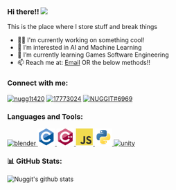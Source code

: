### Hi there!! <img src="https://media.giphy.com/media/hvRJCLFzcasrR4ia7z/giphy.gif" width="25px">

This is the place where I store stuff and break things 

- :weight_lifting_man: I'm currently working on something cool!
- 👀 I’m interested in AI and Machine Learning
- 🌱 I’m currently learning Games Software Engineering
- 📫 Reach me at: [Email](mailto:Lolkatz02@gmail.com) OR the below methods!!

<h3 align="left">Connect with me:</h3>
<p align="left">
<a href="https://twitter.com/nugg1t420" target="blank"><img align="center" src="https://raw.githubusercontent.com/rahuldkjain/github-profile-readme-generator/master/src/images/icons/Social/twitter.svg" alt="nugg1t420" height="30" width="40" /></a>
<a href="https://stackoverflow.com/users/17773024" target="blank"><img align="center" src="https://raw.githubusercontent.com/rahuldkjain/github-profile-readme-generator/master/src/images/icons/Social/stack-overflow.svg" alt="17773024" height="30" width="40" /></a>
<a href="https://discord.gg/NUGGIT#6969" target="blank"><img align="center" src="https://raw.githubusercontent.com/rahuldkjain/github-profile-readme-generator/master/src/images/icons/Social/discord.svg" alt="NUGGIT#6969" height="30" width="40" /></a>
</p>


<h3 align="left">Languages and Tools:</h3>
<p align="left"> <a href="https://www.blender.org/" target="_blank" rel="noreferrer"> <img src="https://download.blender.org/branding/community/blender_community_badge_white.svg" alt="blender" width="40" height="40"/> </a> <a href="https://www.cprogramming.com/" target="_blank" rel="noreferrer"> <img src="https://raw.githubusercontent.com/devicons/devicon/master/icons/c/c-original.svg" alt="c" width="40" height="40"/> </a> <a href="https://www.w3schools.com/cpp/" target="_blank" rel="noreferrer"> <img src="https://raw.githubusercontent.com/devicons/devicon/master/icons/cplusplus/cplusplus-original.svg" alt="cplusplus" width="40" height="40"/> </a> <a href="https://developer.mozilla.org/en-US/docs/Web/JavaScript" target="_blank" rel="noreferrer"> <img src="https://raw.githubusercontent.com/devicons/devicon/master/icons/javascript/javascript-original.svg" alt="javascript" width="40" height="40"/> </a> <a href="https://www.python.org" target="_blank" rel="noreferrer"> <img src="https://raw.githubusercontent.com/devicons/devicon/master/icons/python/python-original.svg" alt="python" width="40" height="40"/> </a> <a href="https://unity.com/" target="_blank" rel="noreferrer"> <img src="https://www.vectorlogo.zone/logos/unity3d/unity3d-icon.svg" alt="unity" width="40" height="40"/> </a> </p>


### 📊 GitHub Stats:
![Nuggit's github stats](https://github-readme-stats.vercel.app/api?username=IAmNuggit&show_icons=true&theme=dracula&count_private=true&include_all_commits=true&hide=contribs,issues,stars)




[twitter]: https://twitter.com/NUGG1T420
<!---
IAmNuggit/IAmNuggit is a ✨ special ✨ repository because its `README.md` (this file) appears on your GitHub profile.
You can click the Preview link to take a look at your changes.
--->
